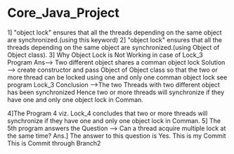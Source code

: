 # Core_Java_Project
1] "object lock" ensures that all the threads depending on the same object are synchronized.(using this keyword)
2] "object lock" ensures that all the threads depending on the same object are synchronized.(using Object of Object class).
3] Why Object Lock is Not Working in case of Lock_3 Program
   Ans--> Two different object shares a comman object lock
Solution --> create constructor and pass Object of Object class so that the two or more thread can be locked 
using one and only one comman object lock
see program Lock_3
Conclusion -->The two Threads with two different object has been synchronized
Hence two or more threads will synchronize if they have one and only one object lock in Comman.

4]The Program 4 viz. Lock_4 concludes that two or more threads will synchronize if they have one and only
  one object lock in Comman.
5] The 5th program answers the Question --> Can a thread acquire multiple 
   lock at the same time?
   Ans.] The answer to this question is Yes.
   This is my Commit
   This is Commit through Branch2

 
